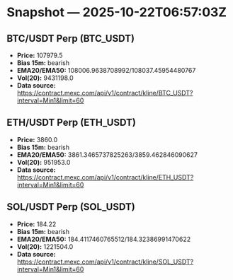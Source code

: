 # Snapshot — 2025-10-22T06:57:03Z

## BTC/USDT Perp (BTC_USDT)
- **Price:** 107979.5
- **Bias 15m:** bearish
- **EMA20/EMA50:** 108006.9638708992/108037.45954480767
- **Vol(20):** 9431198.0
- **Data source:** https://contract.mexc.com/api/v1/contract/kline/BTC_USDT?interval=Min1&limit=60

## ETH/USDT Perp (ETH_USDT)
- **Price:** 3860.0
- **Bias 15m:** bearish
- **EMA20/EMA50:** 3861.3465737825263/3859.462846090627
- **Vol(20):** 951953.0
- **Data source:** https://contract.mexc.com/api/v1/contract/kline/ETH_USDT?interval=Min1&limit=60

## SOL/USDT Perp (SOL_USDT)
- **Price:** 184.22
- **Bias 15m:** bearish
- **EMA20/EMA50:** 184.4117460765512/184.32386991470622
- **Vol(20):** 1221504.0
- **Data source:** https://contract.mexc.com/api/v1/contract/kline/SOL_USDT?interval=Min1&limit=60

